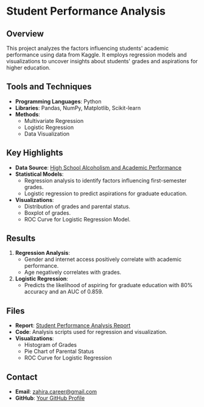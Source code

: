 # Student Performance Analysis

## Overview
This project analyzes the factors influencing students' academic performance using data from Kaggle. It employs regression models and visualizations to uncover insights about students' grades and aspirations for higher education.

## Tools and Techniques
- **Programming Languages**: Python
- **Libraries**: Pandas, NumPy, Matplotlib, Scikit-learn
- **Methods**:
  - Multivariate Regression
  - Logistic Regression
  - Data Visualization

## Key Highlights
- **Data Source**: [High School Alcoholism and Academic Performance](https://www.kaggle.com/datasets/gabrielluizone/high-school-alcoholism-and-academic-performance/data)
- **Statistical Models**:
  - Regression analysis to identify factors influencing first-semester grades.
  - Logistic regression to predict aspirations for graduate education.
- **Visualizations**:
  - Distribution of grades and parental status.
  - Boxplot of grades.
  - ROC Curve for Logistic Regression Model.

## Results
1. **Regression Analysis**:
   - Gender and internet access positively correlate with academic performance.
   - Age negatively correlates with grades.
2. **Logistic Regression**:
   - Predicts the likelihood of aspiring for graduate education with 80% accuracy and an AUC of 0.859.

## Files
- **Report**: [Student Performance Analysis Report](2504378_MABS.pdf)
- **Code**: Analysis scripts used for regression and visualization.
- **Visualizations**:
  - Histogram of Grades
  - Pie Chart of Parental Status
  - ROC Curve for Logistic Regression

## Contact
- **Email**: zahira.career@gmail.com
- **GitHub**: [Your GitHub Profile](https://github.com/your-profile)
